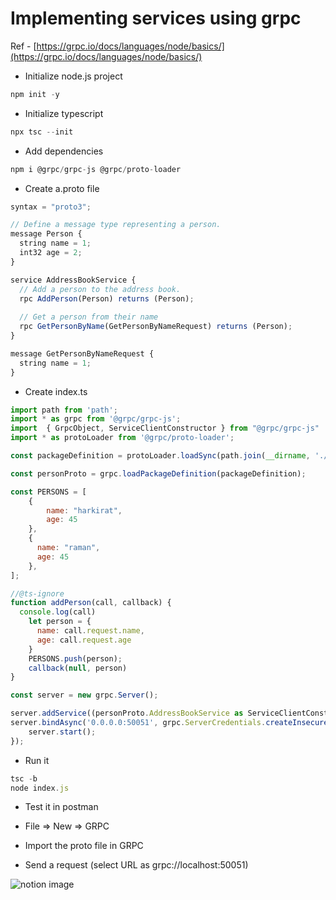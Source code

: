 # Implementing services using grpc

Ref - [https://grpc.io/docs/languages/node/basics/](https://grpc.io/docs/languages/node/basics/)

*   Initialize node.js project

```javascript
npm init -y
```

*   Initialize typescript

```javascript
npx tsc --init
```

*   Add dependencies

```javascript
npm i @grpc/grpc-js @grpc/proto-loader
```

*   Create a.proto file

```javascript
syntax = "proto3";

// Define a message type representing a person.
message Person {
  string name = 1;
  int32 age = 2;
}

service AddressBookService {
  // Add a person to the address book.
  rpc AddPerson(Person) returns (Person);
  
  // Get a person from their name
  rpc GetPersonByName(GetPersonByNameRequest) returns (Person);
}

message GetPersonByNameRequest {
  string name = 1;
}
```

*   Create index.ts

```javascript
import path from 'path';
import * as grpc from '@grpc/grpc-js';
import  { GrpcObject, ServiceClientConstructor } from "@grpc/grpc-js"
import * as protoLoader from '@grpc/proto-loader';

const packageDefinition = protoLoader.loadSync(path.join(__dirname, './a.proto'));

const personProto = grpc.loadPackageDefinition(packageDefinition);

const PERSONS = [
    {
        name: "harkirat",
        age: 45
    },
    {
      name: "raman",
      age: 45
    },
];

//@ts-ignore
function addPerson(call, callback) {
  console.log(call)
    let person = {
      name: call.request.name,
      age: call.request.age
    }
    PERSONS.push(person);
    callback(null, person)
}

const server = new grpc.Server();

server.addService((personProto.AddressBookService as ServiceClientConstructor).service, { addPerson: addPerson });
server.bindAsync('0.0.0.0:50051', grpc.ServerCredentials.createInsecure(), () => {
    server.start();
});
```

*   Run it

```javascript
tsc -b
node index.js
```

*   Test it in postman

*   File ⇒ New ⇒ GRPC
*   Import the proto file in GRPC
*   Send a request (select URL as grpc://localhost:50051)

![notion image](https://www.notion.so/image/https%3A%2F%2Fprod-files-secure.s3.us-west-2.amazonaws.com%2F085e8ad8-528e-47d7-8922-a23dc4016453%2Fc8a951e3-5914-4285-9bf0-78c08ce1f5d5%2FScreenshot_2024-05-11_at_4.43.15_PM.png?table=block&id=42b4855d-45c0-472f-9942-4ab8176da9f9&cache=v2)